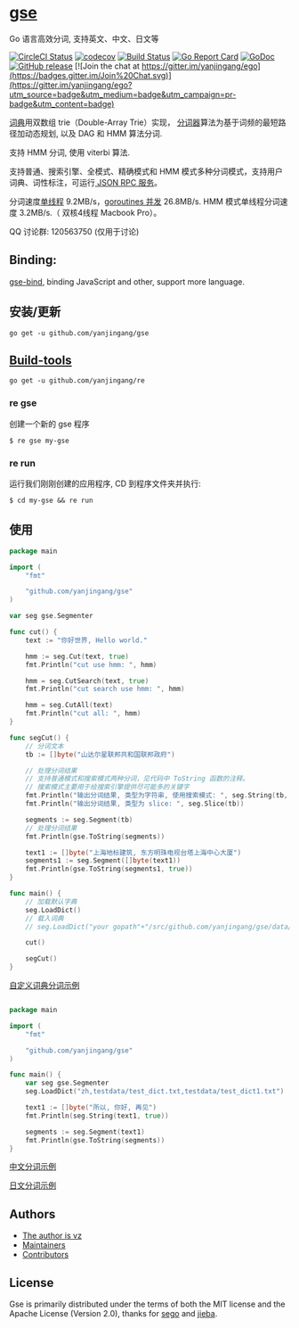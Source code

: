 # [gse](https://github.com/yanjingang/gse)

Go 语言高效分词, 支持英文、中文、日文等

<!--<img align="right" src="https://raw.githubusercontent.com/yanjingang/ego/master/logo.jpg">-->
<!--<a href="https://circleci.com/gh/yanjingang/ego/tree/dev"><img src="https://img.shields.io/circleci/project/yanjingang/ego/dev.svg" alt="Build Status"></a>-->
[![CircleCI Status](https://circleci.com/gh/yanjingang/gse.svg?style=shield)](https://circleci.com/gh/yanjingang/gse)
[![codecov](https://codecov.io/gh/yanjingang/gse/branch/master/graph/badge.svg)](https://codecov.io/gh/yanjingang/gse)
[![Build Status](https://travis-ci.org/yanjingang/gse.svg)](https://travis-ci.org/yanjingang/gse)
[![Go Report Card](https://goreportcard.com/badge/github.com/yanjingang/gse)](https://goreportcard.com/report/github.com/yanjingang/gse)
[![GoDoc](https://godoc.org/github.com/yanjingang/gse?status.svg)](https://godoc.org/github.com/yanjingang/gse)
[![GitHub release](https://img.shields.io/github/release/yanjingang/gse.svg)](https://github.com/yanjingang/gse/releases/latest)
[![Join the chat at https://gitter.im/yanjingang/ego](https://badges.gitter.im/Join%20Chat.svg)](https://gitter.im/yanjingang/ego?utm_source=badge&utm_medium=badge&utm_campaign=pr-badge&utm_content=badge)
<!--<a href="https://github.com/yanjingang/ego/releases"><img src="https://img.shields.io/badge/%20version%20-%206.0.0%20-blue.svg?style=flat-square" alt="Releases"></a>-->

<a href="https://github.com/yanjingang/gse/blob/master/dictionary.go">词典</a>用双数组 trie（Double-Array Trie）实现，
<a href="https://github.com/yanjingang/gse/blob/master/segmenter.go">分词器</a>算法为基于词频的最短路径加动态规划, 以及 DAG 和 HMM 算法分词.

支持 HMM 分词, 使用 viterbi 算法.

支持普通、搜索引擎、全模式、精确模式和 HMM 模式多种分词模式，支持用户词典、词性标注，可运行<a href="https://github.com/yanjingang/gse/blob/master/server/server.go"> JSON RPC 服务</a>。

分词速度<a href="https://github.com/yanjingang/gse/blob/master/benchmark/benchmark.go">单线程</a> 9.2MB/s，<a href="https://github.com/yanjingang/gse/blob/master/benchmark/goroutines/goroutines.go">goroutines 并发</a> 26.8MB/s. HMM 模式单线程分词速度 3.2MB/s.（ 双核4线程 Macbook Pro）。

QQ 讨论群: 120563750 (仅用于讨论)

## Binding:

[gse-bind](https://github.com/vcaesar/gse-bind), binding JavaScript and other, support more language.

## 安装/更新

```
go get -u github.com/yanjingang/gse
```

## [Build-tools](https://github.com/yanjingang/re)
```
go get -u github.com/yanjingang/re
```

### re gse
创建一个新的 gse 程序

```
$ re gse my-gse
```

### re run

运行我们刚刚创建的应用程序, CD 到程序文件夹并执行:
```
$ cd my-gse && re run
```

## 使用

```go
package main

import (
	"fmt"

	"github.com/yanjingang/gse"
)

var seg gse.Segmenter

func cut() {
	text := "你好世界, Hello world."

	hmm := seg.Cut(text, true)
	fmt.Println("cut use hmm: ", hmm)

	hmm = seg.CutSearch(text, true)
	fmt.Println("cut search use hmm: ", hmm)

	hmm = seg.CutAll(text)
	fmt.Println("cut all: ", hmm)
}

func segCut() {
	// 分词文本
	tb := []byte("山达尔星联邦共和国联邦政府")

	// 处理分词结果
	// 支持普通模式和搜索模式两种分词，见代码中 ToString 函数的注释。
	// 搜索模式主要用于给搜索引擎提供尽可能多的关键字
	fmt.Println("输出分词结果, 类型为字符串, 使用搜索模式: ", seg.String(tb, true))
	fmt.Println("输出分词结果, 类型为 slice: ", seg.Slice(tb))

	segments := seg.Segment(tb)
	// 处理分词结果
	fmt.Println(gse.ToString(segments))

	text1 := []byte("上海地标建筑, 东方明珠电视台塔上海中心大厦")
	segments1 := seg.Segment([]byte(text1))
	fmt.Println(gse.ToString(segments1, true))
}

func main() {
	// 加载默认字典
	seg.LoadDict()
	// 载入词典
	// seg.LoadDict("your gopath"+"/src/github.com/yanjingang/gse/data/dict/dictionary.txt")

	cut()

	segCut()
}
```

[自定义词典分词示例](/examples/dict/main.go)

```Go

package main

import (
	"fmt"

	"github.com/yanjingang/gse"
)

func main() {
	var seg gse.Segmenter
	seg.LoadDict("zh,testdata/test_dict.txt,testdata/test_dict1.txt")

	text1 := []byte("所以, 你好, 再见")
	fmt.Println(seg.String(text1, true))

	segments := seg.Segment(text1)
	fmt.Println(gse.ToString(segments))
}
```

[中文分词示例](/examples/example.go)

[日文分词示例](/examples/jp/main.go)

## Authors
* [The author is vz](https://github.com/vcaesar)
* [Maintainers](https://github.com/orgs/yanjingang/people)
* [Contributors](https://github.com/yanjingang/gse/graphs/contributors)

## License

Gse is primarily distributed under the terms of both the MIT license and the Apache License (Version 2.0), thanks for [sego](https://github.com/huichen/sego) and [jieba](https://github.com/fxsjy/jieba).
